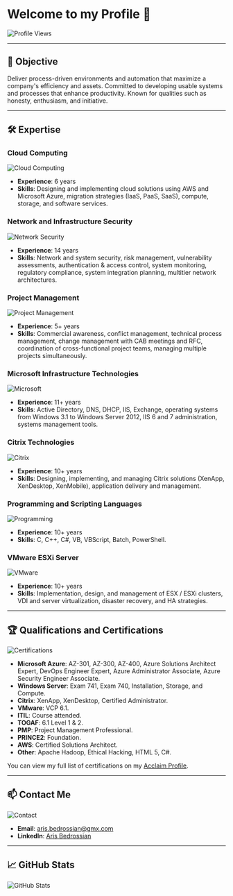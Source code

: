 # Welcome to my Profile 👋

![Profile Views](https://komarev.com/ghpvc/?username=ArisBedrossian&color=blue)

---

## 🎯 Objective
Deliver process-driven environments and automation that maximize a company's efficiency and assets. Committed to developing usable systems and processes that enhance productivity. Known for qualities such as honesty, enthusiasm, and initiative.

---

## 🛠️ Expertise

### Cloud Computing
![Cloud Computing](https://img.icons8.com/color/48/000000/cloud.png)
- **Experience**: 6 years
- **Skills**: Designing and implementing cloud solutions using AWS and Microsoft Azure, migration strategies (IaaS, PaaS, SaaS), compute, storage, and software services.

### Network and Infrastructure Security
![Network Security](https://img.icons8.com/color/48/000000/lock.png)
- **Experience**: 14 years
- **Skills**: Network and system security, risk management, vulnerability assessments, authentication & access control, system monitoring, regulatory compliance, system integration planning, multitier network architectures.

### Project Management
![Project Management](https://img.icons8.com/color/48/000000/project-management.png)
- **Experience**: 5+ years
- **Skills**: Commercial awareness, conflict management, technical process management, change management with CAB meetings and RFC, coordination of cross-functional project teams, managing multiple projects simultaneously.

### Microsoft Infrastructure Technologies
![Microsoft](https://img.icons8.com/color/48/000000/microsoft.png)
- **Experience**: 11+ years
- **Skills**: Active Directory, DNS, DHCP, IIS, Exchange, operating systems from Windows 3.1 to Windows Server 2012, IIS 6 and 7 administration, systems management tools.

### Citrix Technologies
![Citrix](https://img.icons8.com/color/48/000000/citrix.png)
- **Experience**: 10+ years
- **Skills**: Designing, implementing, and managing Citrix solutions (XenApp, XenDesktop, XenMobile), application delivery and management.

### Programming and Scripting Languages
![Programming](https://img.icons8.com/color/48/000000/code.png)
- **Experience**: 10+ years
- **Skills**: C, C++, C#, VB, VBScript, Batch, PowerShell.

### VMware ESXi Server
![VMware](https://img.icons8.com/color/48/000000/vmware.png)
- **Experience**: 10+ years
- **Skills**: Implementation, design, and management of ESX / ESXi clusters, VDI and server virtualization, disaster recovery, and HA strategies.

---

## 🏆 Qualifications and Certifications
![Certifications](https://img.icons8.com/color/48/000000/certificate.png)
- **Microsoft Azure**: AZ-301, AZ-300, AZ-400, Azure Solutions Architect Expert, DevOps Engineer Expert, Azure Administrator Associate, Azure Security Engineer Associate.
- **Windows Server**: Exam 741, Exam 740, Installation, Storage, and Compute.
- **Citrix**: XenApp, XenDesktop, Certified Administrator.
- **VMware**: VCP 6.1.
- **ITIL**: Course attended.
- **TOGAF**: 6.1 Level 1 & 2.
- **PMP**: Project Management Professional.
- **PRINCE2**: Foundation.
- **AWS**: Certified Solutions Architect.
- **Other**: Apache Hadoop, Ethical Hacking, HTML 5, C#.

You can view my full list of certifications on my [Acclaim Profile](https://www.youracclaim.com/users/yourusername/badges).

---

## 📫 Contact Me
![Contact](https://img.icons8.com/color/48/000000/email.png)
- **Email**: [aris.bedrossian@gmx.com](mailto:aris.bedrossian@gmx.com)
- **LinkedIn**: [Aris Bedrossian](https://qa.linkedin.com/in/aris-bedrossian-3aa42317)

---

## 📈 GitHub Stats
![GitHub Stats](https://github-readme-stats.vercel.app/api?username=ArisBedrossian&show_icons=true&theme=radical)
